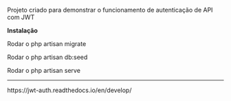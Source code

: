 <p>Projeto criado para demonstrar o funcionamento de autenticação de API com JWT<p>

<p><b>Instalação</b></p>

<p>Rodar o php artisan migrate</p>
<p>Rodar o php artisan db:seed</p>
<p>Rodar o php artisan serve</p>
<hr>
<p>https://jwt-auth.readthedocs.io/en/develop/</p>
